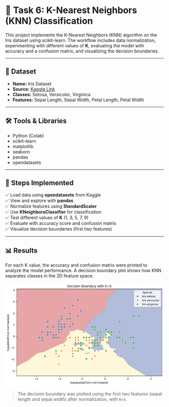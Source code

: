 # 🚀 Task 6: K-Nearest Neighbors (KNN) Classification

This project implements the K-Nearest Neighbors (KNN) algorithm on the Iris dataset using scikit-learn. The workflow includes data normalization, experimenting with different values of **K**, evaluating the model with accuracy and a confusion matrix, and visualizing the decision boundaries.  

---

## 📂 Dataset

- **Name:** Iris Dataset  
- **Source:** [Kaggle Link](https://www.kaggle.com/datasets/uciml/iris)  
- **Classes:** Setosa, Versicolor, Virginica  
- **Features:** Sepal Length, Sepal Width, Petal Length, Petal Width  

---

## 🛠 Tools & Libraries

- Python (Colab)  
- scikit-learn  
- matplotlib  
- seaborn  
- pandas  
- opendatasets  

---

## 📌 Steps Implemented

✅ Load data using **opendatasets** from Kaggle  
✅ View and explore with **pandas**  
✅ Normalize features using **StandardScaler**  
✅ Use **KNeighborsClassifier** for classification  
✅ Test different values of **K** (1, 3, 5, 7, 9)  
✅ Evaluate with accuracy score and confusion matrix  
✅ Visualize decision boundaries (first two features)  

---

## 📊 Results

For each K value, the accuracy and confusion matrix were printed to analyze the model performance. A decision boundary plot shows how KNN separates classes in the 2D feature space.

![Visualize decision boundaries](vis_decision_boundary.png)

> The decision boundary was plotted using the first two features (sepal length and sepal width) after normalization, with `K=5`.  
